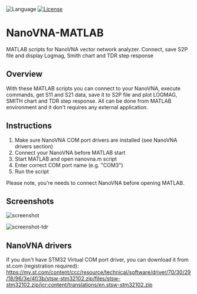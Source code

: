 ![Language](https://img.shields.io/badge/language-MATLAB-red.svg)
[![License](https://img.shields.io/badge/license-GNU%20GPLv3-blue.svg)](https://www.gnu.org/licenses/gpl.html)

# NanoVNA-MATLAB
MATLAB scripts for NanoVNA vector network analyzer. Connect, save S2P file and display Logmag, Smith chart and TDR step response

## Overview

With these MATLAB scripts you can connect to your NanoVNA, execute commands, get S11 and S21 data, save it to S2P file and plot LOGMAG, SMITH chart and TDR step response. All can be done from MATLAB environment and it don't requires any external application.

## Instructions

1) Make sure NanoVNA COM port drivers are installed (see NanoVNA drivers section)
2) Connect your NanoVNA before MATLAB start
3) Start MATLAB and open nanovna.m script
4) Enter correct COM port name (e.g. "COM3")
5) Run the script

Please note, you're needs to connect NanoVNA before opening MATLAB.

## Screenshots

![screenshot](https://user-images.githubusercontent.com/46676744/67643701-d8063300-f922-11e9-8d20-a603cd2859bf.png)

![screenshot-tdr](https://user-images.githubusercontent.com/46676744/67647070-8f0da900-f939-11e9-9079-4a189e2ec520.png)


## NanoVNA drivers
If you don't have STM32 Virtual COM port driver, you can download it from st.com (registration required): 
https://my.st.com/content/ccc/resource/technical/software/driver/70/30/29/18/96/3e/4f/3b/stsw-stm32102.zip/files/stsw-stm32102.zip/jcr:content/translations/en.stsw-stm32102.zip
